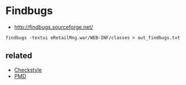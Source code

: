 # Findbugs
- http://findbugs.sourceforge.net/

```
findbugs -textui eRetailMng.war/WEB-INF/classes > out_findbugs.txt
```

## related
- [Checkstyle](/mib/checkstyle)
- [PMD](/mib/pmd)
